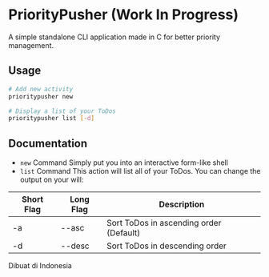 # PriorityPusher (Work In Progress)
A simple standalone CLI application made in C for better priority management.

## Usage
```sh
# Add new activity
prioritypusher new

# Display a list of your ToDos
prioritypusher list [-d]
```

## Documentation
 - `new` Command
 Simply put you into an interactive form-like shell
 - `list` Command
 This action will list all of your ToDos. You can change the output on your will:

 Short Flag | Long Flag | Description
 ---------- | --------- | -----------
 -a         | --asc     | Sort ToDos in ascending order (Default)
 -d         | --desc    | Sort ToDos in descending order

Dibuat di Indonesia
